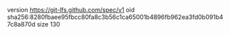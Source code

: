 version https://git-lfs.github.com/spec/v1
oid sha256:8280fbaee95fbcc80fa8c3b56c1ca65001b4896fb962ea3fd0b091b47c8a870d
size 130
